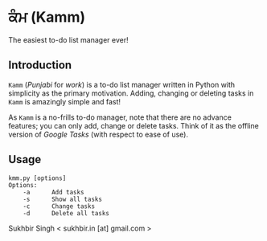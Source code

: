 ਕੰਮ (Kamm)
========

The easiest to-do list manager ever!

Introduction
------------

`Kamm` (*Punjabi* for *work*) is a to-do list manager written in Python with simplicity as the primary motivation. Adding, changing or deleting tasks in `Kamm` is amazingly simple and fast!

As `Kamm` is a no-frills to-do manager, note that there are no advance features; you can only add, change or delete tasks. Think of it as the offline version of *Google Tasks* (with respect to ease of use).

Usage
-----
    kmm.py [options]
    Options:
        -a      Add tasks
        -s      Show all tasks
        -c      Change tasks
        -d      Delete all tasks

Sukhbir Singh < sukhbir.in [at] gmail.com >
